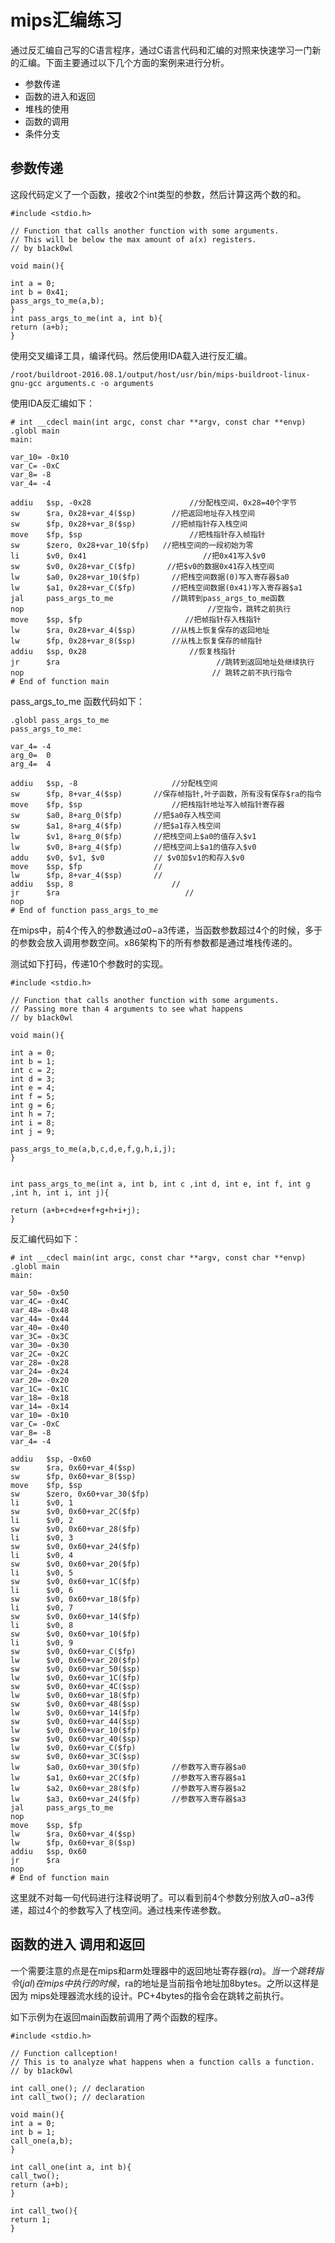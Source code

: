 # mips汇编练习

通过反汇编自己写的C语言程序，通过C语言代码和汇编的对照来快速学习一门新的汇编。下面主要通过以下几个方面的案例来进行分析。

* 参数传递
* 函数的进入和返回
* 堆栈的使用
* 函数的调用
* 条件分支

## 参数传递

这段代码定义了一个函数，接收2个int类型的参数，然后计算这两个数的和。

    #include <stdio.h>

    // Function that calls another function with some arguments.
    // This will be below the max amount of a(x) registers.
    // by b1ack0wl

    void main(){

    int a = 0;
    int b = 0x41;
    pass_args_to_me(a,b);
    }
    int pass_args_to_me(int a, int b){
    return (a+b);
    }

使用交叉编译工具，编译代码。然后使用IDA载入进行反汇编。

    /root/buildroot-2016.08.1/output/host/usr/bin/mips-buildroot-linux-gnu-gcc arguments.c -o arguments

使用IDA反汇编如下：

    # int __cdecl main(int argc, const char **argv, const char **envp)
    .globl main
    main:

    var_10= -0x10
    var_C= -0xC
    var_8= -8
    var_4= -4

    addiu   $sp, -0x28                      //分配栈空间，0x28=40个字节
    sw      $ra, 0x28+var_4($sp)        //把返回地址存入栈空间
    sw      $fp, 0x28+var_8($sp)        //把帧指针存入栈空间
    move    $fp, $sp                        //把栈指针存入帧指针
    sw      $zero, 0x28+var_10($fp)   //把栈空间的一段初始为零
    li      $v0, 0x41                          //把0x41写入$v0
    sw      $v0, 0x28+var_C($fp)       //把$v0的数据0x41存入栈空间
    lw      $a0, 0x28+var_10($fp)       //把栈空间数据(0)写入寄存器$a0
    lw      $a1, 0x28+var_C($fp)        //把栈空间数据(0x41)写入寄存器$a1
    jal     pass_args_to_me             //跳转到pass_args_to_me函数
    nop                                         //空指令，跳转之前执行
    move    $sp, $fp                       //把帧指针存入栈指针
    lw      $ra, 0x28+var_4($sp)        //从栈上恢复保存的返回地址
    lw      $fp, 0x28+var_8($sp)        //从栈上恢复保存的帧指针
    addiu   $sp, 0x28                       //恢复栈指针
    jr      $ra                                   //跳转到返回地址处继续执行
    nop                                          // 跳转之前不执行指令
    # End of function main


pass_args_to_me 函数代码如下：

    .globl pass_args_to_me
    pass_args_to_me:

    var_4= -4
    arg_0=  0
    arg_4=  4

    addiu   $sp, -8                     //分配栈空间
    sw      $fp, 8+var_4($sp)       //保存帧指针,叶子函数，所有没有保存$ra的指令
    move    $fp, $sp                    //把栈指针地址写入帧指针寄存器
    sw      $a0, 8+arg_0($fp)       //把$a0存入栈空间
    sw      $a1, 8+arg_4($fp)       //把$a1存入栈空间
    lw      $v1, 8+arg_0($fp)       //把栈空间上$a0的值存入$v1
    lw      $v0, 8+arg_4($fp)       //把栈空间上$a1的值存入$v0
    addu    $v0, $v1, $v0           // $v0加$v1的和存入$v0
    move    $sp, $fp                // 
    lw      $fp, 8+var_4($sp)       //
    addiu   $sp, 8                      //
    jr      $ra                            //
    nop
    # End of function pass_args_to_me

在mips中，前4个传入的参数通过$a0-$a3传递，当函数参数超过4个的时候，多于的参数会放入调用参数空间。x86架构下的所有参数都是通过堆栈传递的。

测试如下打码，传递10个参数时的实现。

    #include <stdio.h>

    // Function that calls another function with some arguments.
    // Passing more than 4 arguments to see what happens
    // by b1ack0wl

    void main(){

    int a = 0;
    int b = 1;
    int c = 2;
    int d = 3;
    int e = 4;
    int f = 5;
    int g = 6;
    int h = 7;
    int i = 8;
    int j = 9;

    pass_args_to_me(a,b,c,d,e,f,g,h,i,j);
    }


    int pass_args_to_me(int a, int b, int c ,int d, int e, int f, int g ,int h, int i, int j){

    return (a+b+c+d+e+f+g+h+i+j);
    }

反汇编代码如下：

    # int __cdecl main(int argc, const char **argv, const char **envp)
    .globl main
    main:

    var_50= -0x50
    var_4C= -0x4C
    var_48= -0x48
    var_44= -0x44
    var_40= -0x40
    var_3C= -0x3C
    var_30= -0x30
    var_2C= -0x2C
    var_28= -0x28
    var_24= -0x24
    var_20= -0x20
    var_1C= -0x1C
    var_18= -0x18
    var_14= -0x14
    var_10= -0x10
    var_C= -0xC
    var_8= -8
    var_4= -4

    addiu   $sp, -0x60
    sw      $ra, 0x60+var_4($sp)
    sw      $fp, 0x60+var_8($sp)
    move    $fp, $sp
    sw      $zero, 0x60+var_30($fp)
    li      $v0, 1
    sw      $v0, 0x60+var_2C($fp)
    li      $v0, 2
    sw      $v0, 0x60+var_28($fp)
    li      $v0, 3
    sw      $v0, 0x60+var_24($fp)
    li      $v0, 4
    sw      $v0, 0x60+var_20($fp)
    li      $v0, 5
    sw      $v0, 0x60+var_1C($fp)
    li      $v0, 6
    sw      $v0, 0x60+var_18($fp)
    li      $v0, 7
    sw      $v0, 0x60+var_14($fp)
    li      $v0, 8
    sw      $v0, 0x60+var_10($fp)
    li      $v0, 9
    sw      $v0, 0x60+var_C($fp)
    lw      $v0, 0x60+var_20($fp)
    sw      $v0, 0x60+var_50($sp)
    lw      $v0, 0x60+var_1C($fp)
    sw      $v0, 0x60+var_4C($sp)
    lw      $v0, 0x60+var_18($fp)
    sw      $v0, 0x60+var_48($sp)
    lw      $v0, 0x60+var_14($fp)
    sw      $v0, 0x60+var_44($sp)
    lw      $v0, 0x60+var_10($fp)
    sw      $v0, 0x60+var_40($sp)
    lw      $v0, 0x60+var_C($fp)
    sw      $v0, 0x60+var_3C($sp)
    lw      $a0, 0x60+var_30($fp)       //参数写入寄存器$a0
    lw      $a1, 0x60+var_2C($fp)       //参数写入寄存器$a1
    lw      $a2, 0x60+var_28($fp)       //参数写入寄存器$a2
    lw      $a3, 0x60+var_24($fp)       //参数写入寄存器$a3
    jal     pass_args_to_me
    nop
    move    $sp, $fp
    lw      $ra, 0x60+var_4($sp)
    lw      $fp, 0x60+var_8($sp)
    addiu   $sp, 0x60
    jr      $ra
    nop
    # End of function main


这里就不对每一句代码进行注释说明了。可以看到前4个参数分别放入$a0-$a3传递，超过4个的参数写入了栈空间。通过栈来传递参数。

## 函数的进入 调用和返回

一个需要注意的点是在mips和arm处理器中的返回地址寄存器($ra)。当一个跳转
指令(jal)在mips中执行的时候，$ra的地址是当前指令地址加8bytes。之所以这样是因为
mips处理器流水线的设计。PC+4bytes的指令会在跳转之前执行。

如下示例为在返回main函数前调用了两个函数的程序。


    #include <stdio.h>

    // Function callception!
    // This is to analyze what happens when a function calls a function.
    // by b1ack0wl

    int call_one(); // declaration
    int call_two(); // declaration

    void main(){
    int a = 0;
    int b = 1;
    call_one(a,b);
    }

    int call_one(int a, int b){
    call_two();
    return (a+b);
    }

    int call_two(){
    return 1;
    }

